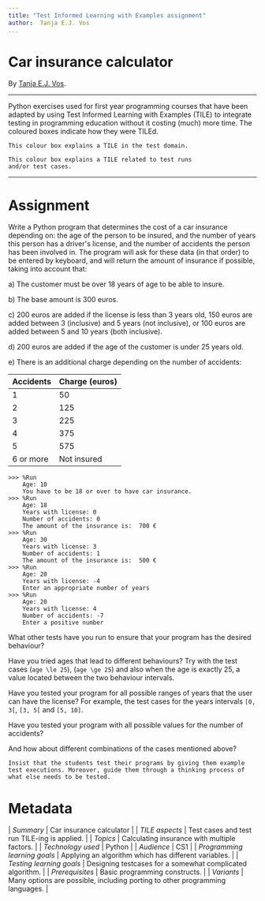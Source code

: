```yaml
---
title: "Test Informed Learning with Examples assignment"
author:  Tanja E.J. Vos
...
```


# Car insurance calculator

By [Tanja E.J. Vos](https://www.tanjavos.com).

------------------------------------------------------------------------

Python exercises used for first year programming courses that
have been adapted by using Test Informed Learning with Examples (TILE)
to integrate testing in programming education without it costing (much)
more time. The coloured boxes indicate how they were TILEd.

```testdomaintile
This colour box explains a TILE in the test domain.
```

```testruntile
This colour box explains a TILE related to test runs 
and/or test cases.
```
------------------------------------------------------------------------

# Assignment

Write a Python program that determines the cost of a car insurance
depending on: the age of the person to be insured, and the number of
years this person has a driver's license, and the number of
accidents the person has been involved in. The program will ask for
these data (in that order) to be entered by keyboard, and will
return the amount of insurance if possible, taking into account
that:

a)  The customer must be over 18 years of age to be able to insure.

b)  The base amount is 300 euros.

c)  200 euros are added if the license is less than 3 years old, 150
    euros are added between 3 (inclusive) and 5 years (not
    inclusive), or 100 euros are added between 5 and 10 years (both
    inclusive).

d)  200 euros are added if the age of the customer is under 25 years
    old.

e)  There is an additional charge depending on the number of
    accidents:


**Accidents** | **Charge (euros)** 
---------------|--------------------
1             | 50                 
2             | 125                
3             | 225                
4             | 375                
5             | 575                
6 or more     | Not insured        

```small
>>> %Run 
    Age: 10
    You have to be 18 or over to have car insurance.
>>> %Run 
    Age: 18
    Years with license: 0
    Number of accidents: 0
    The amount of the insurance is:  700 €
>>> %Run 
    Age: 30
    Years with license: 3
    Number of accidents: 1
    The amount of the insurance is:  500 €
>>> %Run 
    Age: 20
    Years with license: -4
    Enter an appropriate number of years
>>> %Run 
    Age: 20
    Years with license: 4
    Number of accidents: -7
    Enter a positive number
```

What other tests have you run to ensure that your program has the
desired behaviour?

Have you tried ages that lead to different behaviours? Try with the
test cases (`age \le 25`), (`age \ge 25`) and also when the age is
exactly 25, a value located between the two behaviour intervals.

Have you tested your program for all possible ranges of years that
the user can have the license? For example, the test cases for the
years intervals `[0, 3[`, `[3, 5[` and `[5, 10]`.

Have you tested your program with all possible values for the number
of accidents?

And how about different combinations of the cases mentioned above?

```testruntile
Insist that the students test their programs by giving them example
test executions. Moreover, guide them through a thinking process of
what else needs to be tested.
```

# Metadata

| *Summary*                     | Car insurance calculator |
| *TILE aspects*                | Test cases and test run TILE-ing is applied. |
| *Topics*                      | Calculating insurance with multiple factors. |
| *Technology used*             | Python |
| *Audience*                    | CS1 |
| *Programming learning goals*  | Applying an algorithm which has different variables. |
| *Testing learning goals*      | Designing testcases for a somewhat complicated algorithm. |
| *Prerequisites*               | Basic programming constructs. |
| *Variants*                    | Many options are possible, including porting to other programming languages. |    

